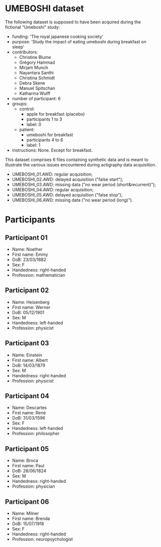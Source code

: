 # UMEBOSHI dataset

The following dataset is supposed to have been acquired during the fictional "Umeboshi" study:

* funding: 'The royal japanese cooking society'
* purpose: 'Study the impact of eating umeboshi during breakfast on sleep'
* contributors: 
    * Christine Blume
    * Grégory Hammad
    * Mirjam Munch
    * Nayantara Santhi
    * Christina Schmidt
    * Debra Skene
    * Manuel Spitschan
    * Katharina Wulff
* number of participant: 6
* groups:
    * control:
        * apple for breakfast (placebo)
        * participants 1 to 3
        * label: 0
    * patient:
        * umeboshi for breakfast
        * participants 4 to 6
        * label: 1
* instructions: None. Except for breakfast.

This dataset comprises 6 files containing synthetic data and
is meant to illustrate the various issues encountered during
actigraphy data acquisition.

* UMEBOSHI_01.AWD: regular acquisition;
* UMEBOSHI_02.AWD: delayed acquisition ("false start");
* UMEBOSHI_03.AWD: missing data ("no wear period (short&recurrent)");
* UMEBOSHI_04.AWD: regular acquisition;
* UMEBOSHI_05.AWD: delayed acquisition ("false stop");
* UMEBOSHI_06.AWD: missing data ("no wear period (long)").

# Participants

## Participant 01

* Name: Noether
* First name: Emmy 
* DoB: 23/03/1882
* Sex: F
* Handedness: right-handed
* Profession: mathematician

## Participant 02

* Name: Heisenberg
* First name: Werner 
* DoB: 05/12/1901
* Sex: M
* Handedness: left-handed
* Profession: physicist

## Participant 03

* Name: Einstein
* First name: Albert
* DoB: 14/03/1879
* Sex: M
* Handedness: right-handed
* Profession: physicist

## Participant 04

* Name: Descartes
* First name: René
* DoB: 31/03/1596
* Sex: F
* Handedness: left-handed
* Profession: philosopher

## Participant 05

* Name: Broca
* First name: Paul
* DoB: 28/06/1824
* Sex: M
* Handedness: right-handed
* Profession: physician

## Participant 06

* Name: Milner
* First name: Brenda
* DoB: 15/07/1918
* Sex: F
* Handedness: right-handed
* Profession: neuropsychologist
